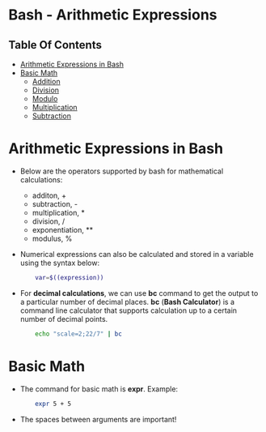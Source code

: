 # Bash - Arithmetic Expressions

## Table Of Contents
- [Arithmetic Expressions in Bash](arithmetic-expression-addition.sh)
- [Basic Math](#basic-math)
  - [Addition](arithmetic-expression-addition.sh)
  - [Division](arithmetic-expression-division.sh)
  - [Modulo](arithmetic-expression-modulo.sh)
  - [Multiplication](arithmetic-expression-multiplication.sh)
  - [Subtraction](arithmetic-expression-subtraction.sh)

# Arithmetic Expressions in Bash
* Below are the operators supported by bash for mathematical calculations:
    - additon, +
    - subtraction, -
    - multiplication, *
    - division, /
    - exponentiation, **
    - modulus, %

* Numerical expressions can also be calculated and stored in a variable using the syntax below:
    ```sh
        var=$((expression))
    ```

* For __decimal calculations__, we can use __bc__ command to get the output to a particular number of decimal places. __bc__ (__Bash Calculator__) is a command line calculator that supports calculation up to a certain number of decimal points.

    ```sh
        echo "scale=2;22/7" | bc
    ```

# Basic Math
* The command for basic math is __expr__. Example:
  
    ```sh
        expr 5 + 5
    ```
* The spaces between arguments are important!